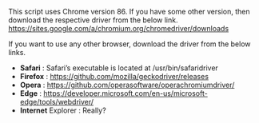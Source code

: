 This script uses Chrome version 86. If you have some other version, then download the respective driver from the below link.
https://sites.google.com/a/chromium.org/chromedriver/downloads

If you want to use any other browser, download the driver from the below links.

- **Safari** : Safari’s executable is located at /usr/bin/safaridriver
- **Firefox** : https://github.com/mozilla/geckodriver/releases
- **Opera** : https://github.com/operasoftware/operachromiumdriver/
- **Edge** : https://developer.microsoft.com/en-us/microsoft-edge/tools/webdriver/
- **Internet** Explorer : Really?